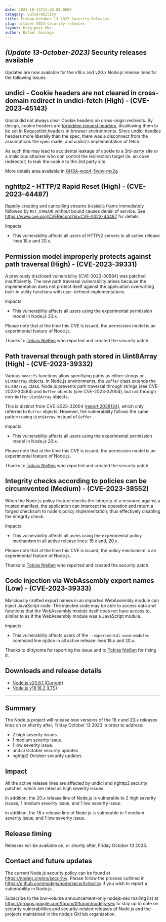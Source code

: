 ```yaml
---
date: 2023-10-13T13:30:00.000Z
category: vulnerability
title: Friday October 13 2023 Security Releases
slug: october-2023-security-releases
layout: blog-post.hbs
author: Rafael Gonzaga
---
```


## _(Update 13-October-2023)_ Security releases available

Updates are now available for the v18.x and v20.x Node.js release lines for the
following issues.

## undici - Cookie headers are not cleared in cross-domain redirect in undici-fetch (High) - (CVE-2023-45143)

Undici did not always clear Cookie headers on cross-origin redirects. By design, cookie headers are [forbidden request headers](https://fetch.spec.whatwg.org/#forbidden-request-header), disallowing them to be set in RequestInit.headers in browser environments. Since undici handles headers more liberally than the spec, there was a disconnect from the assumptions the spec made, and undici's implementation of fetch.

As such this may lead to accidental leakage of cookie to a 3rd-party site or a malicious attacker who can control the redirection target (ie. an open redirector) to leak the cookie to the 3rd party site.

More details area available in [GHSA-wqq4-5wpv-mx2g](https://github.com/nodejs/undici/security/advisories/GHSA-wqq4-5wpv-mx2g)

## nghttp2 - HTTP/2 Rapid Reset (High) - (CVE-2023-44487)

Rapidly creating and cancelling streams (`HEADERS` frame immediately followed by `RST_STREAM`) without bound causes denial of service.
See https://www.cve.org/CVERecord?id=CVE-2023-44487 for details.

Impacts:

- This vulnerability affects all users of HTTP/2 servers in all active
  release lines 18.x and 20.x.

## Permission model improperly protects against path traversal (High) - (CVE-2023-39331)

A previously disclosed vulnerability (CVE-2023-30584) was patched insufficiently.
The new path traversal vulnerability arises because the implementation does not protect itself against the application
overwriting built-in utility functions with user-defined implementations.

Impacts:

- This vulnerability affects all users using the experimental permission model in Node.js 20.x.

Please note that at the time this CVE is issued, the permission model is an experimental feature of Node.js.

Thanks to [Tobias Nießen](https://github.com/tniessen) who reported and created
the security patch.

## Path traversal through path stored in Uint8Array (High) - (CVE-2023-39332)

Various `node:fs` functions allow specifying paths as either strings or `Uint8Array` objects.
In Node.js environments, the `Buffer` class extends the `Uint8Array` class.
Node.js prevents path traversal through strings (see CVE-2023-30584) and `Buffer` objects (see CVE-2023-32004),
but not through non-`Buffer` `Uint8Array` objects.

This is distinct from CVE-2023-32004 ([report 2038134](https://hackerone.com/reports/2038134)),
which only referred to `Buffer` objects. However, the vulnerability follows the same pattern using `Uint8Array` instead of `Buffer`.

Impacts:

- This vulnerability affects all users using the experimental permission model in Node.js 20.x.

Please note that at the time this CVE is issued, the permission model is an experimental feature of Node.js.

Thanks to [Tobias Nießen](https://github.com/tniessen) who reported and created
the security patch.

## Integrity checks according to policies can be circumvented (Medium) - (CVE-2023-38552)

When the Node.js policy feature checks the integrity of a resource against a trusted manifest,
the application can intercept the operation and return a forged checksum to node's policy implementation,
thus effectively disabling the integrity check.

Impacts:

- This vulnerability affects all users using the experimental policy mechanism in all active release lines: 18.x and, 20.x.

Please note that at the time this CVE is issued, the policy mechanism is an experimental feature of Node.js.

Thanks to [Tobias Nießen](https://github.com/tniessen) who reported and created
the security patch.

## Code injection via WebAssembly export names (Low) - (CVE-2023-39333)

Maliciously crafted export names in an imported WebAssembly module can inject JavaScript code.
The injected code may be able to access data and functions that the WebAssembly module itself does not have access to,
similar to as if the WebAssembly module was a JavaScript module.

Impacts:

- This vulnerability affects users of the `--experimental-wasm-modules` command line option in all active release lines 18.x and 20.x.

Thanks to dittyroma for reporting the issue and to [Tobias Nießen](https://github.com/tniessen) for fixing it.

## Downloads and release details

- [Node.js v20.8.1 (Current)](https://nodejs.org/en/blog/release/v20.8.1/)
- [Node.js v18.18.2 (LTS)](https://nodejs.org/en/blog/release/v18.18.2/)

---

## Summary

The Node.js project will release new versions of the 18.x and 20.x
releases lines on or shortly after, Friday October 13 2023 in order to address:

- 2 high severity issues.
- 1 medium severity issue.
- 1 low severity issue.
- undici October security updates
- nghttp2 October security updates

## Impact

All the active release lines are affected by undici and nghttp2 security patches, which are rated as high severity issues.

In addition, the 20.x release line of Node.js is vulnerable to 2 high severity issues, 1 medium severity issue, and 1 low severity issue.

In addition, the 18.x release line of Node.js is vulnerable to 1 medium severity issue, and 1 low severity issue.

## Release timing

Releases will be available on, or shortly after, Friday October 13 2023.

## Contact and future updates

The current Node.js security policy can be found at <https://nodejs.org/en/security/>. Please follow the process outlined in <https://github.com/nodejs/node/security/policy> if you wish to report a vulnerability in Node.js.

Subscribe to the low-volume announcement-only nodejs-sec mailing list at <https://groups.google.com/forum/#!forum/nodejs-sec> to stay up to date on security vulnerabilities and security-related releases of Node.js and the projects maintained in the nodejs GitHub organization.
